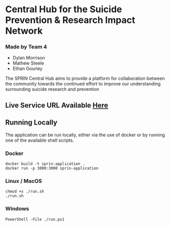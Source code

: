 # Central Hub for the Suicide Prevention & Research Impact Network
### Made by Team 4
- Dylan Morrison
- Mathew Steele
- Ethan Gourley

The SPRIN Central Hub aims to provide a platform for collaboration between the community towards the continued effort to improve our understanding surrounding suicide research and prevention

## Live Service URL Available <a href="http://129.151.87.53/home">Here</a>


## Running Locally
The application can be run locally, either via the use of docker or by running one of the available shell scripts.
### Docker
```
docker build -t sprin-application .
docker run -p 3000:3000 sprin-application
```

### Linux / MacOS
```
chmod +x ./run.sh
./run.sh
```

### Windows
```
PowerShell -File ./run.ps1
```